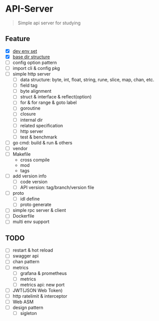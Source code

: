 # API-Server

>Simple api server for studying

## Feature

- [x] [dev env set](doc/dev_env_set.md)
- [x] [base dir structure](doc/base_dir_structure.md)
- [ ] config option pattern
- [ ] import cli & config pkg
- [ ] simple http server
    - [ ] data structure: byte, int, float, string, rune, slice, map, chan, etc.
    - [ ] field tag
    - [ ] byte alignment
    - [ ] struct & interface & reflect(option)
    - [ ] for & for range & goto label
    - [ ] goroutine
    - [ ] closure
    - [ ] internal dir
    - [ ] related specification
    - [ ] http server
    - [ ] test & benchmark
- [ ] go cmd: build & run & others
- [ ] vendor
- [ ] Makefile
    - cross compile
    - mod
    - tags
- [ ] add version info
    - [ ] code version
    - [ ] API version: tag/branch/version file
- [ ] proto
    - [ ] idl define
    - [ ] proto generate
- [ ] simple rpc server & client
- [ ] Dockerfile
- [ ] multi env support

## TODO

- [ ] restart & hot reload
- [ ] swagger api
- [ ] chan pattern
- [ ] metrics
    - [ ] grafana & prometheus
    - [ ] metrics
    - [ ] metrics api: new port
- [ ] JWT(JSON Web Token)
- [ ] http ratelimit & interceptor
- [ ] Web ASM
- [ ] design pattern
    - [ ] sigleton
